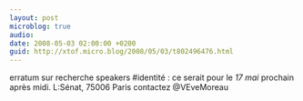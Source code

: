 ```yaml
---
layout: post
microblog: true
audio: 
date: 2008-05-03 02:00:00 +0200
guid: http://xtof.micro.blog/2008/05/03/t802496476.html
---
```

erratum sur recherche speakers #identité : ce serait pour le *17 mai* prochain après midi. L:Sénat, 75006 Paris contactez @VEveMoreau

